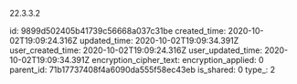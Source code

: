 22.3.3.2

id: 9899d502405b41739c56668a037c31be
created_time: 2020-10-02T19:09:24.316Z
updated_time: 2020-10-02T19:09:34.391Z
user_created_time: 2020-10-02T19:09:24.316Z
user_updated_time: 2020-10-02T19:09:34.391Z
encryption_cipher_text: 
encryption_applied: 0
parent_id: 71b17737408f4a6090da555f58ec43eb
is_shared: 0
type_: 2